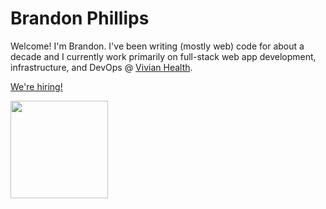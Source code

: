 # Brandon Phillips

Welcome! I'm Brandon. I've been writing (mostly web) code for about a decade and I currently work primarily on full-stack web app
development, infrastructure, and DevOps @ [Vivian Health](https://www.vivian.com/).

[We're hiring!](https://boards.greenhouse.io/vivian)

[<img width=156 src="https://github.com/user-attachments/assets/6b93ec2d-b539-41a5-99a5-2f53a6794304" />](https://www.credly.com/badges/8b783f11-c4b5-474d-9961-e57b66bd5d1f/public_url)
